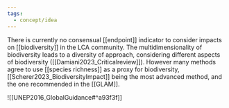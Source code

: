 ```yaml
---
tags:
  - concept/idea
---
```

There is currently no consensual [[endpoint]] indicator to consider impacts on [[biodiversity]] in the LCA community. The multidimensionality of biodiversity leads to a diversity of approach, considering different aspects of biodiversity ([[Damiani2023_Criticalreview]]). However many methods agree to use [[species richness]] as a proxy for biodiversity, [[Scherer2023_BiodiversityImpact]] being the most advanced method, and the one recommended in the [[GLAM]].

![[UNEP2016_GlobalGuidance#^a93f3f]]